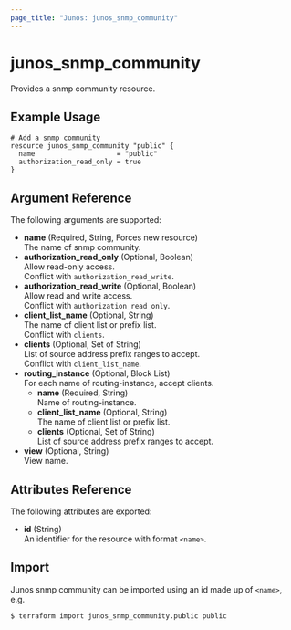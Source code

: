 ```yaml
---
page_title: "Junos: junos_snmp_community"
---
```


# junos_snmp_community

Provides a snmp community resource.

## Example Usage

```hcl
# Add a snmp community
resource junos_snmp_community "public" {
  name                    = "public"
  authorization_read_only = true
}
```

## Argument Reference

The following arguments are supported:

- **name** (Required, String, Forces new resource)  
  The name of snmp community.
- **authorization_read_only** (Optional, Boolean)  
  Allow read-only access.  
  Conflict with `authorization_read_write`.
- **authorization_read_write** (Optional, Boolean)  
  Allow read and write access.  
  Conflict with `authorization_read_only`.
- **client_list_name** (Optional, String)  
  The name of client list or prefix list.  
  Conflict with `clients`.
- **clients** (Optional, Set of String)  
  List of source address prefix ranges to accept.  
  Conflict with `client_list_name`.
- **routing_instance** (Optional, Block List)  
  For each name of routing-instance, accept clients.
  - **name** (Required, String)  
    Name of routing-instance.
  - **client_list_name** (Optional, String)  
    The name of client list or prefix list.
  - **clients** (Optional, Set of String)  
    List of source address prefix ranges to accept.
- **view** (Optional, String)  
  View name.

## Attributes Reference

The following attributes are exported:

- **id** (String)  
  An identifier for the resource with format `<name>`.

## Import

Junos snmp community can be imported using an id made up of `<name>`, e.g.

```shell
$ terraform import junos_snmp_community.public public
```
